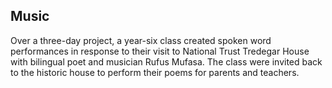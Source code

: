 ## Music

Over a three-day project, a year-six class created spoken word performances in response to their visit to National Trust Tredegar House with bilingual poet and musician Rufus Mufasa. The class were invited back to the historic house to perform their poems for parents and teachers.